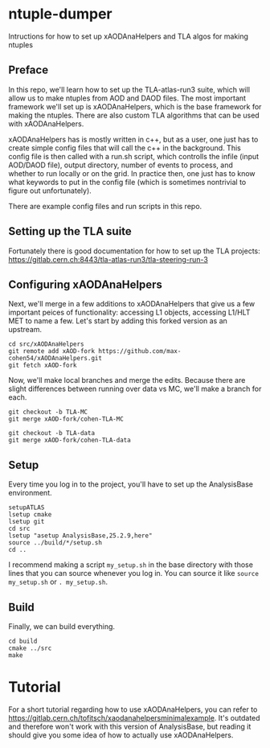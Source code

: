 # ntuple-dumper
Intructions for how to set up xAODAnaHelpers and TLA algos for making ntuples

## Preface
In this repo, we'll learn how to set up the TLA-atlas-run3 suite, which will allow us to make ntuples from AOD and DAOD files. The most important framework we'll set up is xAODAnaHelpers, which is the base framework for making the ntuples. There are also custom TLA algorithms that can be used with xAODAnaHelpers.

xAODAnaHelpers has is mostly written in c++, but as a user, one just has to create simple config files that will call the c++ in the background. This config file is then called with a run.sh script, which controlls the infile (input AOD/DAOD file), output directory, number of events to process, and whether to run locally or on the grid. In practice then, one just has to know what keywords to put in the config file (which is sometimes nontrivial to figure out unfortunately).

There are example config files and run scripts in this repo.

## Setting up the TLA suite
Fortunately there is good documentation for how to set up the TLA projects: https://gitlab.cern.ch:8443/tla-atlas-run3/tla-steering-run-3

## Configuring xAODAnaHelpers
Next, we'll merge in a few additions to xAODAnaHelpers that give us a few important peices of functionality: accessing L1 objects, accessing L1/HLT MET to name a few. Let's start by adding this forked version as an upstream.

```
cd src/xAODAnaHelpers
git remote add xAOD-fork https://github.com/max-cohen54/xAODAnaHelpers.git
git fetch xAOD-fork
```

Now, we'll make local branches and merge the edits. Because there are slight differences between running over data vs MC, we'll make a branch for each.

```
git checkout -b TLA-MC
git merge xAOD-fork/cohen-TLA-MC

git checkout -b TLA-data
git merge xAOD-fork/cohen-TLA-data
```

## Setup
Every time you log in to the project, you'll have to set up the AnalysisBase environment.

```
setupATLAS
lsetup cmake
lsetup git
cd src
lsetup "asetup AnalysisBase,25.2.9,here"
source ../build/*/setup.sh
cd ..
```
I recommend making a script `my_setup.sh` in the base directory with those lines that you can source whenever you log in. You can source it like `source my_setup.sh` or `. my_setup.sh`.

## Build
Finally, we can build everything.

```
cd build
cmake ../src
make
```

# Tutorial
For a short tutorial regarding how to use xAODAnaHelpers, you can refer to https://gitlab.cern.ch/tofitsch/xaodanahelpersminimalexample. It's outdated and therefore won't work with this version of AnalysisBase, but reading it should give you some idea of how to actually use xAODAnaHelpers.
